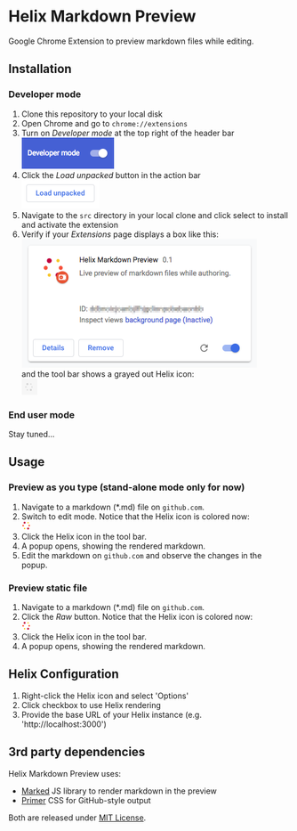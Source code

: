 # Helix Markdown Preview
Google Chrome Extension to preview markdown files while editing.

## Installation

### Developer mode
1. Clone this repository to your local disk
2. Open Chrome and go to `chrome://extensions`
3. Turn on _Developer mode_ at the top right of the header bar<br />
![Developer mode](doc/install_developer_mode.png)
4. Click the _Load unpacked_ button in the action bar<br />
![Load unpacked](doc/install_load_unpacked.png)
5. Navigate to the `src` directory in your local clone and click select to install and activate the extension
6. Verify if your _Extensions_ page displays a box like this:<br />
![Extension box](doc/install_extension_box.png)<br />
   and the tool bar shows a grayed out Helix icon:<br />
![Extension icon disabled](doc/install_toolbar_icon.png)

### End user mode
Stay tuned...

## Usage

### Preview as you type (stand-alone mode only for now)
1. Navigate to a markdown (*.md) file on `github.com`.
2. Switch to edit mode. Notice that the Helix icon is colored now:<br />
![Extension icon enabled](src/images/helix_logo_16.png)
3. Click the Helix icon in the tool bar.
4. A popup opens, showing the rendered markdown.
5. Edit the markdown on `github.com` and observe the changes in the popup.

### Preview static file
1. Navigate to a markdown (*.md) file on `github.com`.
2. Click the _Raw_ button. Notice that the Helix icon is colored now:<br />
![Extension icon enabled](src/images/helix_logo_16.png)
3. Click the Helix icon in the tool bar.
4. A popup opens, showing the rendered markdown.

## Helix Configuration
1. Right-click the Helix icon and select 'Options'
2. Click checkbox to use Helix rendering
3. Provide the base URL of your Helix instance (e.g. 'http://localhost:3000')

## 3rd party dependencies

Helix Markdown Preview uses:
* [Marked](https://github.com/markedjs/marked) JS library to render markdown in the preview
* [Primer](https://primer.style/) CSS for GitHub-style output

Both are released under [MIT License](https://opensource.org/licenses/MIT).
